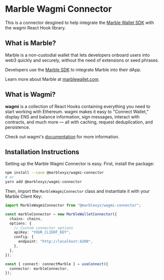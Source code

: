# Marble Wagmi Connector

This is a connector desgined to help integrate the [Marble Wallet SDK](https://www.npmjs.com/package/marble-sdk) with the wagmi React Hook library.

## What is Marble?

Marble is a non-custodial wallet that lets developers onboard users into web3 quickly and securely, without the need of extensions or seed phrases.

Developers use the [Marble SDK](https://www.npmjs.com/package/marble-sdk) to integrate Marble into their dApp.

Learn more about Marble at [marblewallet.com](https://marblewallet.com/).

## What is Wagmi?

**wagmi** is a collection of React Hooks containing everything you need to start working with Ethereum. wagmi makes it easy to "Connect Wallet," display ENS and balance information, sign messages, interact with contracts, and much more — all with caching, request deduplication, and persistence.

Check out wagmi's [documentation](https://wagmi.sh//) for more information.

## Installation Instructions

Setting up the Marble Wagmi Connector is easy. First, install the package:

```bash
npm install --save @marblexyz/wagmi-connector
# or
yarn add @marblexyz/wagmi-connector
```

Then, import the `MarbleWagmiConnector` class and instantiate it with your Marble Client Key:

```typescript
import MarbleWagmiConnector from "@marblexyz/wagmi-connector";

const marbleConnector = new MarbleWalletConnector({
  chains: chains,
  options: {
    // Custom connector options
    apiKey: "YOUR_CLIENT_KEY",
    config: {
      endpoint: "http://localhost:4200",
    },
  },
});

const { connect: connectMarble } = useConnect({
  connector: marbleConnector,
});
```
